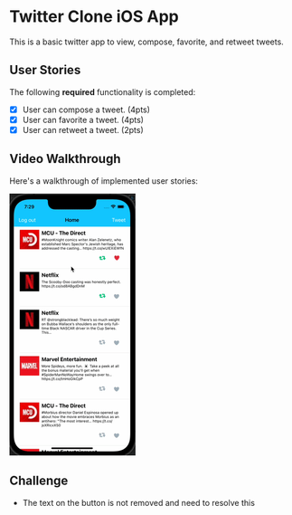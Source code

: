 # Twitter Clone iOS App
This is a basic twitter app to view, compose, favorite, and retweet tweets.

## User Stories
The following **required** functionality is completed:

- [X] User can compose a tweet. (4pts)
- [X] User can favorite a tweet. (4pts)
- [X] User can retweet a tweet. (2pts)

## Video Walkthrough
Here's a walkthrough of implemented user stories:

<img src='https://github.com/Siwon-Kim/iOS-twitter-clone/blob/main/gif.gif' title='Video Walkthrough' width='' alt='Video Walkthrough' />

## Challenge
- The text on the button is not removed and need to resolve this
